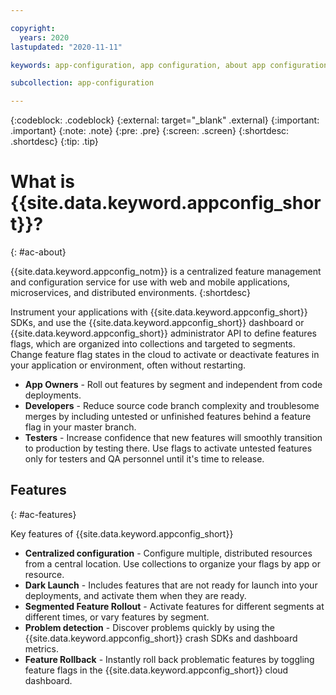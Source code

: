 ```yaml
---

copyright:
  years: 2020
lastupdated: "2020-11-11"

keywords: app-configuration, app configuration, about app configuration

subcollection: app-configuration

---
```


{:codeblock: .codeblock}
{:external: target="_blank" .external}
{:important: .important}
{:note: .note}
{:pre: .pre}
{:screen: .screen}
{:shortdesc: .shortdesc}
{:tip: .tip}

# What is {{site.data.keyword.appconfig_short}}?
{: #ac-about}

{{site.data.keyword.appconfig_notm}} is a centralized feature management and configuration service for use with web and mobile applications, microservices, and distributed environments.
{:shortdesc}

Instrument your applications with {{site.data.keyword.appconfig_short}} SDKs, and use the {{site.data.keyword.appconfig_short}} dashboard or {{site.data.keyword.appconfig_short}} administrator API to define features flags, which are organized into collections and targeted to segments. Change feature flag states in the cloud to activate or deactivate features in your application or environment, often without restarting.

- **App Owners** - Roll out features by segment and independent from code deployments.
- **Developers** - Reduce source code branch complexity and troublesome merges by including untested or unfinished features behind a feature flag in your master branch.
- **Testers** - Increase confidence that new features will smoothly transition to production by testing there. Use flags to activate untested features only for testers and QA personnel until it's time to release. 

## Features
{: #ac-features}

Key features of {{site.data.keyword.appconfig_short}}

- **Centralized configuration** - Configure multiple, distributed resources from a central location. Use collections to organize your flags by app or resource.
- **Dark Launch** - Includes features that are not ready for launch into your deployments, and activate them when they are ready.
- **Segmented Feature Rollout** - Activate features for different segments at different times, or vary features by segment.
- **Problem detection** - Discover problems quickly by using the {{site.data.keyword.appconfig_short}} crash SDKs and dashboard metrics.
- **Feature Rollback** - Instantly roll back problematic features by toggling feature flags in the {{site.data.keyword.appconfig_short}} cloud dashboard.

